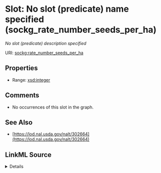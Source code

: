 

# Slot: No slot (predicate) name specified (sockg_rate_number_seeds_per_ha)


_No slot (predicate) description specified_







URI: [sockg:rate_number_seeds_per_ha](https://idir.uta.edu/sockg-ontology/docs/rate_number_seeds_per_ha)



<!-- no inheritance hierarchy -->








## Properties

* Range: [xsd:integer](http://www.w3.org/2001/XMLSchema#integer)





## Comments

* No occurrences of this slot in the graph.

## See Also

* [https://lod.nal.usda.gov/nalt/302664](https://lod.nal.usda.gov/nalt/302664)



## LinkML Source

<details>

```yaml
name: sockg_rate_number_seeds_per_ha
description: No slot (predicate) description specified
title: No slot (predicate) name specified
comments:
- No occurrences of this slot in the graph.
from_schema: soc-kg
see_also:
- https://lod.nal.usda.gov/nalt/302664
rank: 1000
domain: sockg_PlantingEvent
slot_uri: sockg:rate_number_seeds_per_ha
alias: sockg_rate_number_seeds_per_ha
range: integer

```
</details>